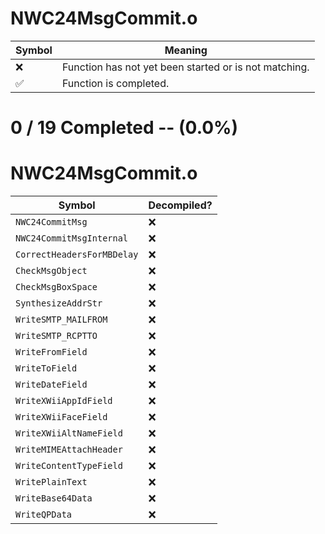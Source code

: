 # NWC24MsgCommit.o
| Symbol | Meaning 
| ------------- | ------------- 
| :x: | Function has not yet been started or is not matching. 
| :white_check_mark: | Function is completed. 


# 0 / 19 Completed -- (0.0%)
# NWC24MsgCommit.o
| Symbol | Decompiled? |
| ------------- | ------------- |
| `NWC24CommitMsg` | :x: |
| `NWC24CommitMsgInternal` | :x: |
| `CorrectHeadersForMBDelay` | :x: |
| `CheckMsgObject` | :x: |
| `CheckMsgBoxSpace` | :x: |
| `SynthesizeAddrStr` | :x: |
| `WriteSMTP_MAILFROM` | :x: |
| `WriteSMTP_RCPTTO` | :x: |
| `WriteFromField` | :x: |
| `WriteToField` | :x: |
| `WriteDateField` | :x: |
| `WriteXWiiAppIdField` | :x: |
| `WriteXWiiFaceField` | :x: |
| `WriteXWiiAltNameField` | :x: |
| `WriteMIMEAttachHeader` | :x: |
| `WriteContentTypeField` | :x: |
| `WritePlainText` | :x: |
| `WriteBase64Data` | :x: |
| `WriteQPData` | :x: |
